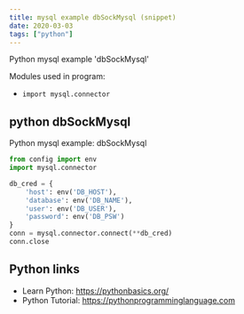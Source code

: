 ```yaml
---
title: mysql example dbSockMysql (snippet)
date: 2020-03-03
tags: ["python"]
---
```

Python mysql example 'dbSockMysql'


Modules used in program: 
* `import mysql.connector`

## python dbSockMysql

Python mysql example: dbSockMysql

```python
from config import env
import mysql.connector

db_cred = {
	'host': env('DB_HOST'),
	'database': env('DB_NAME'),
	'user': env('DB_USER'),
	'password': env('DB_PSW')
}
conn = mysql.connector.connect(**db_cred)
conn.close

```

## Python links

- Learn Python: https://pythonbasics.org/
- Python Tutorial: https://pythonprogramminglanguage.com
